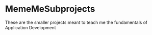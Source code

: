 # MemeMeSubprojects
These are the smaller projects meant to teach me the fundamentals of Application Development
